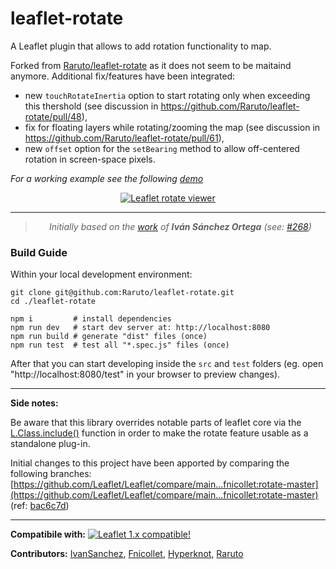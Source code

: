 # leaflet-rotate

A Leaflet plugin that allows to add rotation functionality to map.

Forked from [Raruto/leaflet-rotate](https://github.com/Raruto/leaflet-rotate) as it does not seem to be maitaind anymore. Additional fix/features have been integrated:
* new `touchRotateInertia` option to start rotating only when exceeding this thershold (see discussion in https://github.com/Raruto/leaflet-rotate/pull/48),
* fix for floating layers while rotating/zooming the map (see discussion in https://github.com/Raruto/leaflet-rotate/pull/61),
* new `offset` option for the `setBearing` method to allow off-centered rotation in screen-space pixels.

_For a working example see the following [demo](https://raruto.github.io/leaflet-rotate/examples/leaflet-rotate.html)_

<p align="center">
    <a href="https://raruto.github.io/leaflet-rotate/examples/leaflet-rotate.html"><img src="https://raruto.github.io/img/leaflet-rotate.png" alt="Leaflet rotate viewer" /></a>
</p>

---

<blockquote>
    <p align="center">
        <em>Initially based on the <a href="https://github.com/Leaflet/Leaflet/tree/rotate">work</a> of <strong>Iván Sánchez Ortega</strong> (see: <a href="https://github.com/Leaflet/Leaflet/issues/268">#268</a>)</em>
    </p>
</blockquote>

### Build Guide

Within your local development environment:

```shell
git clone git@github.com:Raruto/leaflet-rotate.git
cd ./leaflet-rotate

npm i         # install dependencies
npm run dev   # start dev server at: http://localhost:8080
npm run build # generate "dist" files (once)
npm run test  # test all "*.spec.js" files (once)
```

After that you can start developing inside the `src` and `test` folders (eg. open "http://localhost:8080/test" in your browser to preview changes).

---

**Side notes:**

Be aware that this library overrides notable parts of leaflet core via the [L.Class.include()](https://leafletjs.com/examples/extending/extending-1-classes.html) function in order to make the rotate feature usable as a standalone plug-in.

Initial changes to this project have been apported by comparing the following branches: [https://github.com/Leaflet/Leaflet/compare/main...fnicollet:rotate-master](https://github.com/Leaflet/Leaflet/compare/main...fnicollet:rotate-master) (ref: [bac6c7d](https://github.com/fnicollet/Leaflet/tree/4ab6342f74516e7087dcd2ae786c721f36addf9e))

---

**Compatibile with:**
[![Leaflet 1.x compatible!](https://img.shields.io/badge/Leaflet-1.9-1EB300.svg?style=flat)](http://leafletjs.com/reference.html)

**Contributors:** [IvanSanchez](https://github.com/IvanSanchez), [Fnicollet](https://github.com/fnicollet/Leaflet/tree/rotate-master), [Hyperknot](https://github.com/hyperknot), [Raruto](https://github.com/Raruto/leaflet-rotate)
